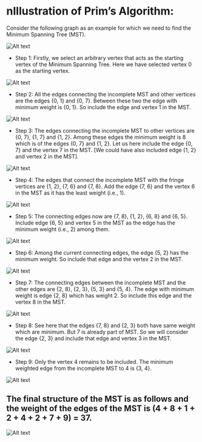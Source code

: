 # nIllustration of Prim’s Algorithm:

Consider the following graph as an example for which we need to find the Minimum Spanning Tree (MST).

![Alt text](image.png)

- Step 1: Firstly, we select an arbitrary vertex that acts as the starting vertex of the Minimum Spanning Tree. Here we have selected vertex 0 as the starting vertex.

![Alt text](image-1.png)

- Step 2: All the edges connecting the incomplete MST and other vertices are the edges {0, 1} and {0, 7}. Between these two the edge with minimum weight is {0, 1}. So include the edge and vertex 1 in the MST.

![Alt text](image-2.png)

- Step 3: The edges connecting the incomplete MST to other vertices are {0, 7}, {1, 7} and {1, 2}. Among these edges the minimum weight is 8 which is of the edges {0, 7} and {1, 2}. Let us here include the edge {0, 7} and the vertex 7 in the MST. [We could have also included edge {1, 2} and vertex 2 in the MST]. 

![Alt text](image-3.png)

- Step 4: The edges that connect the incomplete MST with the fringe vertices are {1, 2}, {7, 6} and {7, 8}. Add the edge {7, 6} and the vertex 6 in the MST as it has the least weight (i.e., 1).

![Alt text](image-4.png)

- Step 5: The connecting edges now are {7, 8}, {1, 2}, {6, 8} and {6, 5}. Include edge {6, 5} and vertex 5 in the MST as the edge has the minimum weight (i.e., 2) among them.

![Alt text](image-5.png)

- Step 6: Among the current connecting edges, the edge {5, 2} has the minimum weight. So include that edge and the vertex 2 in the MST.

![Alt text](image-6.png)

- Step 7: The connecting edges between the incomplete MST and the other edges are {2, 8}, {2, 3}, {5, 3} and {5, 4}. The edge with minimum weight is edge {2, 8} which has weight 2. So include this edge and the vertex 8 in the MST.

![Alt text](image-7.png)

- Step 8: See here that the edges {7, 8} and {2, 3} both have same weight which are minimum. But 7 is already part of MST. So we will consider the edge {2, 3} and include that edge and vertex 3 in the MST.

![Alt text](image-8.png)

- Step 9: Only  the vertex 4 remains to be included. The minimum weighted edge from the incomplete MST to 4 is {3, 4}.

![Alt text](image-9.png)

## The final structure of the MST is as follows and the weight of the edges of the MST is (4 + 8 + 1 + 2 + 4 + 2 + 7 + 9) = 37.

![Alt text](image-10.png)

